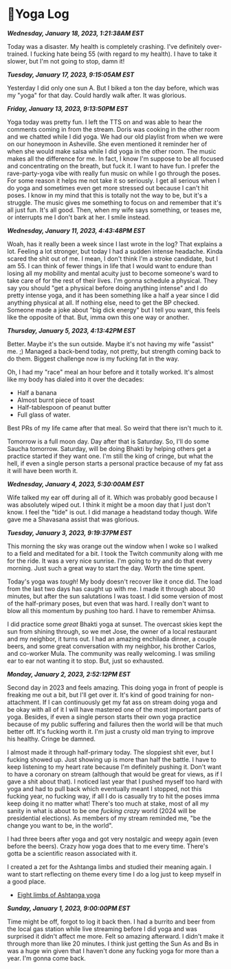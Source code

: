 # 🧘Yoga Log

***Wednesday, January 18, 2023, 1:21:38AM EST***

Today was a disaster. My health is completely crashing. I've definitely over-trained. I fucking hate being 55 (with regard to my health). I have to take it slower, but I'm not going to stop, damn it!

***Tuesday, January 17, 2023, 9:15:05AM EST***

Yesterday I did only one sun A. But I biked a ton the day before, which was my "yoga" for that day. Could hardly walk after. It was glorious.

***Friday, January 13, 2023, 9:13:50PM EST***

Yoga today was pretty fun. I left the TTS on and was able to hear the comments coming in from the stream. Doris was cooking in the other room and we chatted while I did yoga. We had our old playlist from when we were on our honeymoon in Asheville. She even mentioned it reminder her of when she would make salsa while I did yoga in the other room. The music makes all the difference for me. In fact, I know I'm suppose to be all focused and concentrating on the breath, but fuck it. I want to have fun. I prefer the rave-party-yoga vibe with really fun music on while I go through the poses. For some reason it helps me not take it so seriously. I get all serious when I do yoga and sometimes even get more stressed out because I can't hit poses. I know in my mind that this is totally not the way to be, but it's a struggle. The music gives me something to focus on and remember that it's all just fun. It's all good. Then, when my wife says something, or teases me, or interrupts me I don't bark at her. I smile instead.

***Wednesday, January 11, 2023, 4:43:48PM EST***

Woah, has it really been a week since I last wrote in the log? That explains a lot. Feeling a lot stronger, but today I had a sudden intense headache. Kinda scared the shit out of me. I mean, I don't think I'm a stroke candidate, but I am 55. I can think of fewer things in life that I would want to endure than losing all my mobility and mental acuity just to become someone's ward to take care of for the rest of their lives. I'm gonna schedule a physical. They say you should "get a physical before doing anything intense" and I do pretty intense yoga, and it has been something like a half a year since I did anything physical at all. If nothing else, need to get the BP checked. Someone made a joke about "big dick energy" but I tell you want, this feels like the opposite of that. But, imma own this one way or another.

***Thursday, January 5, 2023, 4:13:42PM EST***

Better. Maybe it's the sun outside. Maybe it's not having my wife "assist" me. ;) Managed a back-bend today, not pretty, but strength coming back to do them. Biggest challenge now is my fucking fat in the way.

Oh, I had my "race" meal an hour before and it totally worked. It's almost like my body has dialed into it over the decades:

* Half a banana
* Almost burnt piece of toast
* Half-tablespoon of peanut butter
* Full glass of water.

Best PRs of my life came after that meal. So weird that there isn't much to it.

Tomorrow is a full moon day. Day after that is Saturday. So, I'll do some Saucha tomorrow. Saturday, will be doing Bhakti by helping others get a practice started if they want one. I'm still the king of cringe, but what the hell, if even a single person starts a personal practice because of my fat ass it will have been worth it.

***Wednesday, January 4, 2023, 5:30:00AM EST***

Wife talked my ear off during all of it. Which was probably good because I was absolutely wiped out. I think it might be a moon day that I just don't know. I feel the "tide" is out. I did manage a headstand today though. Wife gave me a Shavasana assist that was glorious.

***Tuesday, January 3, 2023, 9:19:37PM EST***

This morning the sky was orange out the window when I woke so I walked to a field and meditated for a bit. I took the Twitch community along with me for the ride. It was a very nice sunrise. I'm going to try and do that every morning. Just such a great way to start the day. Worth the time spent.

Today's yoga was *tough*! My body doesn't recover like it once did. The load from the last two days has caught up with me. I made it through about 30 minutes, but after the sun salutations I was toast. I did some version of most of the half-primary poses, but even that was hard. I really don't want to blow all this momentum by pushing too hard. I have to remember Ahimsa.

I did practice some *great* Bhakti yoga at sunset. The overcast skies kept the sun from shining through, so we met Jose, the owner of a local restaurant and my neighbor, it turns out. I had an amazing enchilada dinner, a couple beers, and some great conversation with my neighbor, his brother Carlos, and co-worker Mula. The community was really welcoming. I was smiling ear to ear not wanting it to stop. But, just so exhausted.

***Monday, January 2, 2023, 2:52:12PM EST***

Second day in 2023 and feels amazing. This doing yoga in front of people is freaking me out a bit, but I'll get over it. It's kind of good training for non-attachment. If I can continuously get my fat ass on stream doing yoga and be okay with all of it I will have mastered one of the most important parts of yoga. Besides, if even a single person starts their own yoga practice because of my public suffering and failures then the world will be that much better off. It's fucking worth it. I'm just a crusty old man trying to improve his healthy. Cringe be damned.

I almost made it through half-primary today. The sloppiest shit ever, but I fucking showed up. Just showing up is more than half the battle. I have to keep listening to my heart rate because I'm definitely pushing it. Don't want to have a coronary on stream (although that would be great for views, as if I gave a shit about that). I noticed last year that I pushed myself too hard with yoga and had to pull back which eventually meant I stopped, not this fucking year, no fucking way, if all I do is casually try to hit the poses imma keep doing it no matter what! There's too much at stake, most of all my sanity in what is about to be one *fucking crazy* world (2024 will be presidential elections). As members of my stream reminded me, "be the change you want to be, in the world".

I had three beers after yoga and got very nostalgic and weepy again (even before the beers). Crazy how yoga does that to me every time. There's gotta be a scientific reason associated with it.

I created a zet for the Ashtanga limbs and studied their meaning again. I want to start reflecting on theme every time I do a log just to keep myself in a good place.

* [Eight limbs of Ashtanga yoga](../1911)

***Sunday, January 1, 2023, 9:00:00PM EST***

Time might be off, forgot to log it back then. I had a burrito and beer from the local gas station while live streaming before I did yoga and was surprised it didn't affect me more. Felt so amazing afterward. I didn't make it through more than like 20 minutes. I think just getting the Sun As and Bs in was a huge win given that I haven't done any fucking yoga for more than a year. I'm gonna come back.
